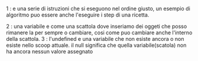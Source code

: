1 :
    e una serie di istruzioni che si eseguono nel ordine giusto, un esempio di algoritmo puo 
    essere anche l'eseguire i step di una ricetta.

2 :
    una variabile e come una scattola dove inseriamo dei oggeti che posso rimanere la per sempre o cambiare,
    cosi come puo cambiare anche l'interno della scattola.
3 : 
    l'undefined e una variabile che non esiste ancora o non esiste nello scoop attuale.
    il null significa che quella variabile(scatola) non ha ancora nessun valore assegnato